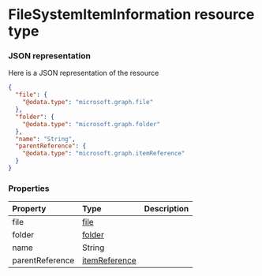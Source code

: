 # FileSystemItemInformation resource type



### JSON representation

Here is a JSON representation of the resource

<!-- {
  "blockType": "resource",
  "optionalProperties": [

  ],
  "@odata.type": "microsoft.graph.FileSystemItemInformation"
}-->

```json
{
  "file": {
    "@odata.type": "microsoft.graph.file"
  },
  "folder": {
    "@odata.type": "microsoft.graph.folder"
  },
  "name": "String",
  "parentReference": {
    "@odata.type": "microsoft.graph.itemReference"
  }
}

```
### Properties
| Property	   | Type	|Description|
|:---------------|:--------|:----------|
|file|[file](file.md)||
|folder|[folder](folder.md)||
|name|String||
|parentReference|[itemReference](itemreference.md)||

<!-- uuid: 55dec68a-7191-4851-a8c6-06e47518bb37
2015-10-16 22:29:34 UTC -->
<!-- {
  "type": "#page.annotation",
  "description": "FileSystemItemInformation resource",
  "keywords": "",
  "section": "documentation",
  "tocPath": ""
}-->